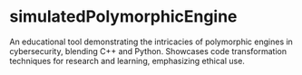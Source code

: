 # simulatedPolymorphicEngine
An educational tool demonstrating the intricacies of polymorphic engines in cybersecurity, blending C++ and Python. Showcases code transformation techniques for research and learning, emphasizing ethical use.


